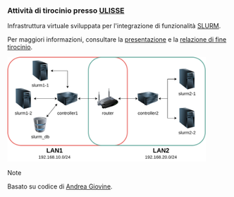 ### Attività di tirocinio presso [ULISSE](https://ulisse.unibo.it/)

Infrastruttura virtuale sviluppata per l'integrazione di funzionalità [SLURM](https://slurm.schedmd.com/overview.html).

Per maggiori informazioni, consultare la [presentazione](docs/Presentazione.pdf) e la [relazione di fine tirocinio](docs/Relazione.pdf).

<img src="docs/images/topology.png" alt="Topology" width="450">

> [!NOTE]
> Basato su codice di [Andrea Giovine](https://www.unibo.it/sitoweb/andrea.giovine).